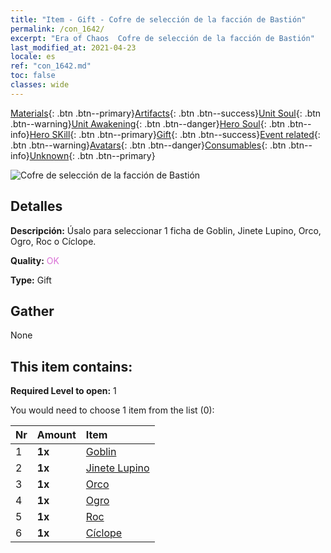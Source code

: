 ```yaml
---
title: "Item - Gift - Cofre de selección de la facción de Bastión"
permalink: /con_1642/
excerpt: "Era of Chaos  Cofre de selección de la facción de Bastión"
last_modified_at: 2021-04-23
locale: es
ref: "con_1642.md"
toc: false
classes: wide
---
```

 [Materials](/ItemsES/){: .btn .btn--primary}[Artifacts](/ItemsES/Artifacts/){: .btn .btn--success}[Unit Soul](/ItemsES/UnitSoul/){: .btn .btn--warning}[Unit Awakening](/ItemsES/UnitAwakening/){: .btn .btn--danger}[Hero Soul](/ItemsES/HeroSoul/){: .btn .btn--info}[Hero SKill](/ItemsES/HeroSkill/){: .btn .btn--primary}[Gift](/ItemsES/Gift/){: .btn .btn--success}[Event related](/ItemsES/Events/){: .btn .btn--warning}[Avatars](/ItemsES/Avatars/){: .btn .btn--danger}[Consumables](/ItemsES/Consumables/){: .btn .btn--info}[Unknown](/ItemsES/Unknown/){: .btn .btn--primary}

 ![Cofre de selección de la facción de Bastión](/images/t/i_907258.png)

## Detalles
 **Descripción:** Úsalo para seleccionar 1 ficha de Goblin, Jinete Lupino, Orco, Ogro, Roc o Cíclope.

 **Quality:** <span style="color: #DA70D6">OK</span>

 **Type:** Gift

## Gather

  None

## This item contains:

 **Required Level to open:** 1

 You would need to choose 1 item from the list (0):

  | Nr | Amount |     Item    |
  |:---|:-------|:------------|
  | 1 |  **1x** | [Goblin](/ItemsES/unt_217/) |  | 
  | 2 |  **1x** | [Jinete Lupino](/ItemsES/unt_218/) |  | 
  | 3 |  **1x** | [Orco](/ItemsES/unt_219/) |  | 
  | 4 |  **1x** | [Ogro](/ItemsES/unt_220/) |  | 
  | 5 |  **1x** | [Roc](/ItemsES/unt_221/) |  | 
  | 6 |  **1x** | [Cíclope](/ItemsES/unt_222/) |  | 
